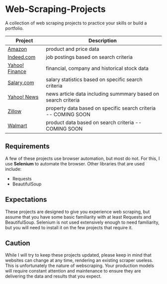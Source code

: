 # Web-Scraping-Projects
A collection of web scraping projects to practice your skills or build a portfolio.

| Project | Description |
|---|---|
| [Amazon](https://github.com/israel-dryer/Amazon-Scraper) | product and price data |
| [Indeed.com](https://github.com/israel-dryer/Indeed-Job-Scraper) | job postings based on search criteria | 
| [Yahoo! Finance](https://github.com/israel-dryer/Yahoo-Finance-Scraper) | financial, company and historical stock data |
| [Salary.com](https://github.com/israel-dryer/Salary-Dot-Com-Scraper) | salary statistics based on specific search criteria |
| [Yahoo! News](https://github.com/israel-dryer/Yahoo-News-Scraper) | news article data including summmary based on search criteria |
| [Zillow]() | property data based on specific search criteria -- COMING SOON |
| [Walmart]() | product data based on search criteria -- COMING SOON |



## Requirements
A few of these projects use browser automation, but most do not. For this, I use **Selenium** to automate the browser.  Other libraries that are used include:
- Requests
- BeautifulSoup

## Expectations
These projects are designed to give you experience web scraping, but assume that you have some basic familiarity with at least Requests and BeautifulSoup. Selenium is not used extensively enough to need familiarity, but you will need to install it on the few projects that require it.

## Caution
While I will try to keep these projects updated, please keep in mind that websites can change at any time, rendering an existing scraper useless. This is unfortunately the nature of webscraping. Your production models will require constant attention and maintenance to ensure they are delivering the data and results that you expect.
